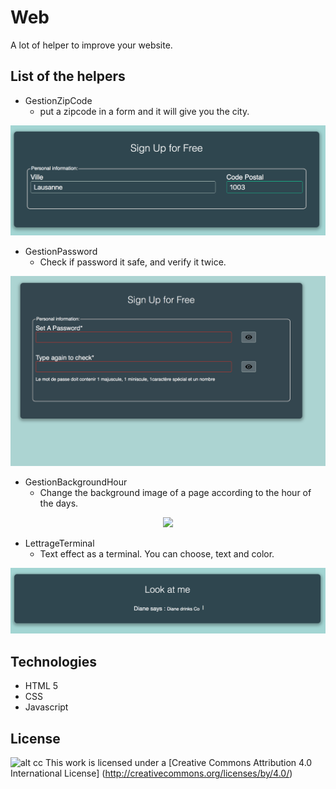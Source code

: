 # Web
A lot of helper to improve your website.

List of the helpers
------- 
* GestionZipCode
   * put a zipcode in a form and it will give you the city.
   
<p align="center">
<img src="https://github.com/dianedelallee/Web/blob/master/images/zipcode.png" width="600"  />
</p>


* GestionPassword
   * Check if password it safe, and verify it twice.
   
<p align="center">
<img src="https://github.com/dianedelallee/Web/blob/master/images/password.png" width="600"  />
</p>


* GestionBackgroundHour
   * Change the background image of a page according to the hour of the days.
   
<p align="center">
<img src="https://github.com/dianedelallee/Web/blob/master/images/backgroundHour.png" width="600"  />
</p>

* LettrageTerminal
   * Text effect as a terminal. You can choose, text and color.
   
<p align="center">
<img src="https://github.com/dianedelallee/Web/blob/master/images/texteffect.png" width="600"  />
</p>
   
Technologies   
-------

* HTML 5
* CSS
* Javascript

License
-------
![alt cc](https://licensebuttons.net/l/by/3.0/88x31.png)
This work is licensed under a [Creative Commons Attribution 4.0 International License] (http://creativecommons.org/licenses/by/4.0/)
